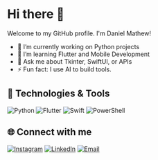 # Hi there 👋

Welcome to my GitHub profile. I'm Daniel Mathew!

- 🔭 I’m currently working on Python projects
- 🌱 I’m learning Flutter and Mobile Development
- 💬 Ask me about Tkinter, SwiftUI, or APIs
- ⚡ Fun fact: I use AI to build tools.



## 🔧 Technologies & Tools

![Python](https://img.shields.io/badge/-Python-05122A?style=flat&logo=python)
![Flutter](https://img.shields.io/badge/-Flutter-05122A?style=flat&logo=flutter)
![Swift](https://img.shields.io/badge/-Swift-05122A?style=flat&logo=swift)
![PowerShell](https://img.shields.io/badge/-PowerShell-05122A?style=flat&logo=powershell)



## 🌐 Connect with me

<p align="left">
<a href="https://www.instagram.com/danielmathew" target="_blank"><img src="https://img.shields.io/badge/Instagram-%23E4405F.svg?style=flat&logo=instagram&logoColor=white" alt="Instagram" /></a>
<a href="https://www.linkedin.com/in/danielmathew/" target="_blank"><img src="https://img.shields.io/badge/LinkedIn-%230077B5.svg?style=flat&logo=linkedin&logoColor=white" alt="LinkedIn" /></a>
<a href="mailto:mail@danielmathew.com" target="_blank"><img src="https://img.shields.io/badge/Email-D14836?style=flat&logo=gmail&logoColor=white" alt="Email" /></a>
</p>

